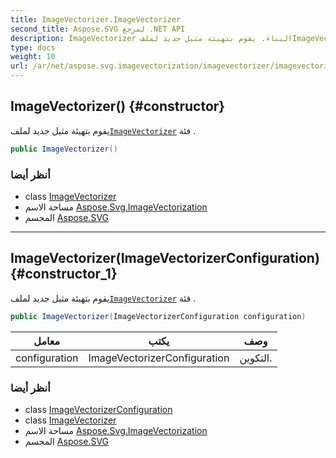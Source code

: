 ```yaml
---
title: ImageVectorizer.ImageVectorizer
second_title: Aspose.SVG لمرجع .NET API
description: ImageVectorizer البناء. يقوم بتهيئة مثيل جديد لملفImageVectorizer فئة .
type: docs
weight: 10
url: /ar/net/aspose.svg.imagevectorization/imagevectorizer/imagevectorizer/
---
```

## ImageVectorizer() {#constructor}

يقوم بتهيئة مثيل جديد لملف[`ImageVectorizer`](../) فئة .

```csharp
public ImageVectorizer()
```

### أنظر أيضا

* class [ImageVectorizer](../)
* مساحة الاسم [Aspose.Svg.ImageVectorization](../../imagevectorizer/)
* المجسم [Aspose.SVG](../../../)

---

## ImageVectorizer(ImageVectorizerConfiguration) {#constructor_1}

يقوم بتهيئة مثيل جديد لملف[`ImageVectorizer`](../) فئة .

```csharp
public ImageVectorizer(ImageVectorizerConfiguration configuration)
```

| معامل | يكتب | وصف |
| --- | --- | --- |
| configuration | ImageVectorizerConfiguration | التكوين. |

### أنظر أيضا

* class [ImageVectorizerConfiguration](../../imagevectorizerconfiguration/)
* class [ImageVectorizer](../)
* مساحة الاسم [Aspose.Svg.ImageVectorization](../../imagevectorizer/)
* المجسم [Aspose.SVG](../../../)


